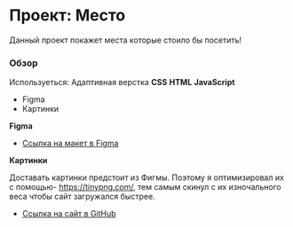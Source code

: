 # Проект: Место

Данный проект покажет места которые стоило бы посетить!

### Обзор

Используеться: 
Адаптивная верстка 
**CSS**
**HTML** 
**JavaScript**

* Figma
* Картинки

**Figma**

* [Ссылка на макет в Figma](https://www.figma.com/file/2cn9N9jSkmxD84oJik7xL7/JavaScript.-Sprint-4?node-id=0%3A1)

**Картинки**

Доставать картинки предстоит из Фигмы. Поэтому я оптимизировал их с помощью- https://tinypng.com/, тем самым скинул с их изночального веса чтобы сайт загружался быстрее.

* [Ссылка на сайт в GitHub]( https://.github.io/mesto/) 